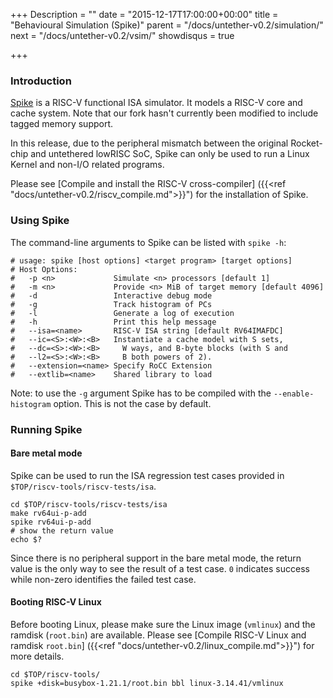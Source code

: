+++
Description = ""
date = "2015-12-17T17:00:00+00:00"
title = "Behavioural Simulation (Spike)"
parent = "/docs/untether-v0.2/simulation/"
next = "/docs/untether-v0.2/vsim/"
showdisqus = true

+++

### Introduction

[Spike](https://github.com/riscv/riscv-isa-sim) is a RISC-V functional
ISA simulator. It models a RISC-V core and cache system. Note that our fork 
hasn't currently been modified to include tagged memory support.

In this release, due to the peripheral mismatch between the original Rocket-chip and untethered lowRISC SoC, Spike can only be used to run a Linux Kernel and non-I/O related programs.

Please see [Compile and install the RISC-V cross-compiler] ({{<ref 
"docs/untether-v0.2/riscv_compile.md">}}") for the installation of Spike.

### Using Spike

The command-line arguments to Spike can be listed with `spike -h`:

    # usage: spike [host options] <target program> [target options]
    # Host Options:
    #   -p <n>             Simulate <n> processors [default 1]
    #   -m <n>             Provide <n> MiB of target memory [default 4096]
    #   -d                 Interactive debug mode
    #   -g                 Track histogram of PCs
    #   -l                 Generate a log of execution
    #   -h                 Print this help message
    #   --isa=<name>       RISC-V ISA string [default RV64IMAFDC]
    #   --ic=<S>:<W>:<B>   Instantiate a cache model with S sets,
    #   --dc=<S>:<W>:<B>     W ways, and B-byte blocks (with S and
    #   --l2=<S>:<W>:<B>     B both powers of 2).
    #   --extension=<name> Specify RoCC Extension
    #   --extlib=<name>    Shared library to load

Note: to use the `-g` argument Spike has to be compiled with the
`--enable-histogram` option. This is not the case by default.

### Running Spike

#### Bare metal mode

Spike can be used to run the ISA regression test cases provided in `$TOP/riscv-tools/riscv-tests/isa`.

    cd $TOP/riscv-tools/riscv-tests/isa
    make rv64ui-p-add
    spike rv64ui-p-add
    # show the return value
    echo $?

Since there is no peripheral support in the bare metal mode, the return value 
is the only way to see the result of a test case. `0` indicates success while 
non-zero identifies the failed test case.

<a name="spike-boot"></a>
#### Booting RISC-V Linux

Before booting Linux, please make sure the Linux image (`vmlinux`) and the 
ramdisk (`root.bin`) are available. Please see [Compile RISC-V Linux and
ramdisk `root.bin`] ({{<ref "docs/untether-v0.2/linux_compile.md">}}") for more details.

    cd $TOP/riscv-tools/
    spike +disk=busybox-1.21.1/root.bin bbl linux-3.14.41/vmlinux
